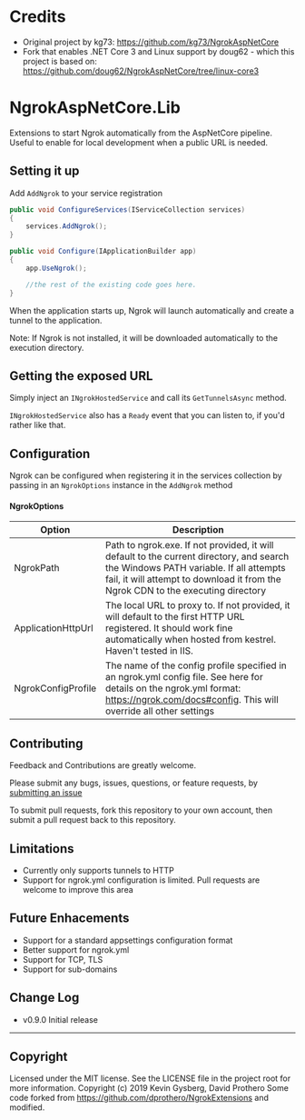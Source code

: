 # Credits
- Original project by kg73: https://github.com/kg73/NgrokAspNetCore
- Fork that enables .NET Core 3 and Linux support by doug62 - which this project is based on: https://github.com/doug62/NgrokAspNetCore/tree/linux-core3

# NgrokAspNetCore.Lib
Extensions to start Ngrok automatically from the AspNetCore pipeline. Useful to enable for local development when a public URL is needed.

## Setting it up

Add `AddNgrok` to your service registration
```csharp
public void ConfigureServices(IServiceCollection services)
{
    services.AddNgrok();
}

public void Configure(IApplicationBuilder app)
{
    app.UseNgrok();

    //the rest of the existing code goes here.
}
```

When the application starts up, Ngrok will launch automatically and create a tunnel to the application. 

Note: If Ngrok is not installed, it will be downloaded automatically to the execution directory.

## Getting the exposed URL
Simply inject an `INgrokHostedService` and call its `GetTunnelsAsync` method.

`INgrokHostedService` also has a `Ready` event that you can listen to, if you'd rather like that.

## Configuration
Ngrok can be configured when registering it in the services collection by passing in an `NgrokOptions` instance in the `AddNgrok` method

#### NgrokOptions
| Option | Description |
| --- | --- |
| NgrokPath | Path to ngrok.exe. If not provided, it will default to the current directory, and search the Windows PATH variable. If all attempts fail, it will attempt to download it from the Ngrok CDN to the executing directory |
| ApplicationHttpUrl | The local URL to proxy to. If not provided, it will default to the first HTTP URL registered. It should work fine automatically when hosted from kestrel. Haven't tested in IIS. |
| NgrokConfigProfile | The name of the config profile specified in an ngrok.yml config file. See here for details on the ngrok.yml format: https://ngrok.com/docs#config. This will override all other settings |

## Contributing
Feedback and Contributions are greatly welcome. 

Please submit any bugs, issues, questions, or feature requests, by [submitting an issue](https://github.com/dprothero/NgrokExtensions/issues)

To submit pull requests, fork this repository to your own account, then submit a pull request back to this repository.

## Limitations
* Currently only supports tunnels to HTTP
* Support for ngrok.yml configuration is limited. Pull requests are welcome to improve this area

## Future Enhacements
* Support for a standard appsettings configuration format
* Better support for ngrok.yml
* Support for TCP, TLS
* Support for sub-domains

## Change Log
* v0.9.0 Initial release



* * *




## Copyright
Licensed under the MIT license. See the LICENSE file in the project root for more information.
Copyright (c) 2019 Kevin Gysberg, David Prothero
Some code forked from https://github.com/dprothero/NgrokExtensions and modified.
